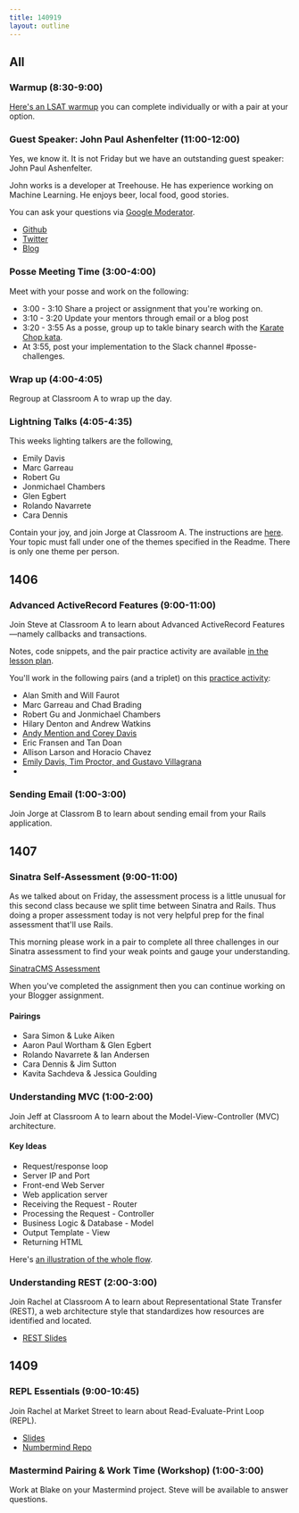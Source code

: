 ```yaml
---
title: 140919
layout: outline
---
```


## All

### Warmup (8:30-9:00)

[Here's an LSAT warmup](http://cl.ly/023g2Z3G1O1c) you can complete individually or with a pair at your
option.

### Guest Speaker: John Paul Ashenfelter (11:00-12:00)

Yes, we know it. It is not Friday but we have an outstanding guest speaker: John Paul Ashenfelter.

John works is a developer at Treehouse. He has experience working on Machine Learning. He enjoys beer, local food, good stories.

You can ask your questions via [Google Moderator](https://www.google.com/moderator/#15/e=219be0&t=219be0.40).

* [Github](https://github.com/johnpaulashenfelter)
* [Twitter](https://twitter.com/johnashenfelter)
* [Blog](http://www.ashenfelter.com)

### Posse Meeting Time (3:00-4:00)

Meet with your posse and work on the following:

* 3:00 - 3:10 Share a project or assignment that you're working on.
* 3:10 - 3:20 Update your mentors through email or a blog post
* 3:20 - 3:55 As a posse, group up to takle binary search with the [Karate Chop kata](http://codekata.com/kata/kata02-karate-chop/).
* At 3:55, post your implementation to the Slack channel #posse-challenges.

### Wrap up (4:00-4:05)

Regroup at Classroom A to wrap up the day.

### Lightning Talks (4:05-4:35)

This weeks lighting talkers are the following,

* Emily Davis
* Marc Garreau
* Robert Gu
* Jonmichael Chambers
* Glen Egbert
* Rolando Navarrete
* Cara Dennis

Contain your joy, and join Jorge at Classroom A. The instructions are [here](https://github.com/turingschool/lightning_talks). Your topic must fall under one of the themes specified in the Readme. There is only one theme per person.

## 1406

### Advanced ActiveRecord Features (9:00-11:00)

Join Steve at Classroom A to learn about Advanced ActiveRecord Features—namely callbacks and transactions.

Notes, code snippets, and the pair practice activity are available [in the lesson plan](https://github.com/turingschool/lesson_plans/blob/master/ruby_03-professional_rails_applications/active_record_callbacks.markdown).

You'll work in the following pairs (and a triplet) on this [practice activity](https://github.com/turingschool/lesson_plans/blob/master/ruby_03-professional_rails_applications/active_record_callbacks.markdown#pair-practice):

* Alan Smith and Will Faurot
* Marc Garreau and Chad Brading
* Robert Gu and Jonmichael Chambers
* Hilary Denton and Andrew Watkins
* [Andy Mention and Corey Davis](https://github.com/coreyd303/callbacks_transactions.git)
* Eric Fransen and Tan Doan
* Allison Larson and Horacio Chavez
* [Emily Davis, Tim Proctor, and Gustavo Villagrana](https://git@github.com:timproctor/callbacks_with_steve.git)
* 

### Sending Email (1:00-3:00)

Join Jorge at Classrom B to learn about sending email from your Rails application.

## 1407

### Sinatra Self-Assessment (9:00-11:00)

As we talked about on Friday, the assessment process is a little unusual for
this second class because we split time between Sinatra and Rails. Thus doing
a proper assessment today is not very helpful prep for the final assessment
that'll use Rails.

This morning please work in a pair to complete all three challenges in our
Sinatra assessment to find your weak points and gauge your understanding.

[SinatraCMS Assessment](http://tutorials.jumpstartlab.com/academy/assessments/sinatra_cms.html)

When you've completed the assignment then you can continue working on your
Blogger assignment.

#### Pairings

* Sara Simon & Luke Aiken
* Aaron Paul Wortham & Glen Egbert
* Rolando Navarrete & Ian Andersen
* Cara Dennis & Jim Sutton
* Kavita Sachdeva & Jessica Goulding

### Understanding MVC (1:00-2:00)

Join Jeff at Classroom A to learn about the Model-View-Controller (MVC) architecture.

#### Key Ideas

* Request/response loop
* Server IP and Port
* Front-end Web Server
* Web application server
* Receiving the Request - Router
* Processing the Request - Controller
* Business Logic & Database - Model
* Output Template - View
* Returning HTML

Here's [an illustration of the whole flow](http://tutorials.jumpstartlab.com/images/rails_mvc.png).

### Understanding REST (2:00-3:00)

Join Rachel at Classroom A to learn about Representational State Transfer (REST), a web architecture style that standardizes how resources are identified and located.
* [REST Slides](https://www.dropbox.com/sh/n3c9yh9ierfz20w/AAATZ_03qKZG-lTkSgZNFrl9a?dl=0)

## 1409

### REPL Essentials (9:00-10:45)

Join Rachel at Market Street to learn about Read-Evaluate-Print Loop (REPL).

* [Slides](https://www.dropbox.com/sh/8dhu4b6yl03yk0h/AABuniRzrrzeR6ENVQgUjt4oa?dl=0)
* [Numbermind Repo](https://github.com/turingschool-examples/numbermind)

### Mastermind Pairing & Work Time (Workshop) (1:00-3:00)

Work at Blake on your Mastermind project. Steve will be available to answer questions.
